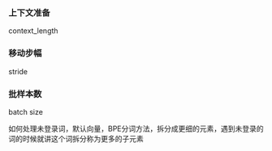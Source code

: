 ### 上下文准备

context_length

### 移动步幅
stride

### 批样本数
batch size

如何处理未登录词，默认向量，BPE分词方法，拆分成更细的元素，遇到未登录的词的时候就讲这个词拆分称为更多的子元素
